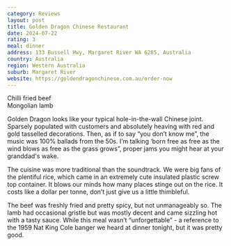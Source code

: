 ```yaml
---
category: Reviews
layout: post
title: Golden Dragon Chinese Restaurant
date: 2024-07-22
rating: 3
meal: dinner
address: 133 Bussell Hwy, Margaret River WA 6285, Australia
country: Australia
region: Western Australia
suburb: Margaret River
website: https://goldendragonchinese.com.au/order-now
---
```

Chilli fried beef  
Mongolian lamb  

Golden Dragon looks like your typical hole-in-the-wall Chinese joint. Sparsely populated with customers and absolutely heaving with red and gold tasselled decorations. Then, as if to say “you don’t know me”, the music was 100% ballads from the 50s. I’m talking ‘born free as free as the wind blows as free as the grass grows”, proper jams you might hear at your granddad's wake. 

The cuisine was more traditional than the soundtrack. We were big fans of the plentiful rice, which came in an extremely cute insulated plastic screw top container. It blows our minds how many places stinge out on the rice. It costs like a dollar per tonne, don’t just give us a little thimbleful. 

The beef was freshly fried and pretty spicy, but not unmanageably so. The lamb had occasional gristle but was mostly decent and came sizzling hot with a tasty sauce. While this meal wasn’t “unforgettable” - a reference to the 1959 Nat King Cole banger we heard at dinner tonight, but it was pretty good. 
